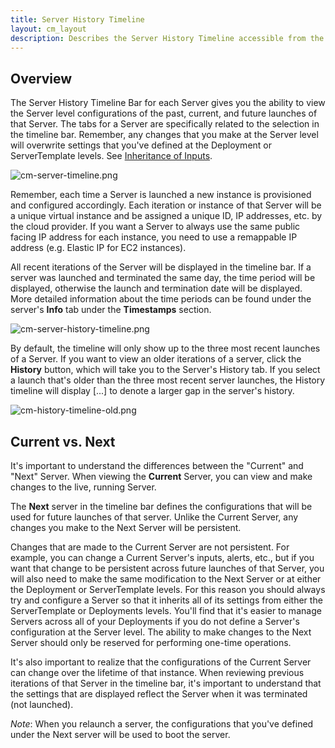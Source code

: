 ```yaml
---
title: Server History Timeline
layout: cm_layout
description: Describes the Server History Timeline accessible from the RightScale Cloud Management Dashboard user interface.
---
```

## Overview

The Server History Timeline Bar for each Server gives you the ability to view the Server level configurations of the past, current, and future launches of that Server. The tabs for a Server are specifically related to the selection in the timeline bar. Remember, any changes that you make at the Server level will overwrite settings that you've defined at the Deployment or ServerTemplate levels. See [Inheritance of Inputs](/cm/rs101/inheritance_of_inputs.html).

![cm-server-timeline.png](/img/cm-server-timeline.png)

Remember, each time a Server is launched a new instance is provisioned and configured accordingly. Each iteration or instance of that Server will be a unique virtual instance and be assigned a unique ID, IP addresses, etc. by the cloud provider. If you want a Server to always use the same public facing IP address for each instance, you need to use a remappable IP address (e.g. Elastic IP for EC2 instances).

All recent iterations of the Server will be displayed in the timeline bar. If a server was launched and terminated the same day, the time period will be displayed, otherwise the launch and termination date will be displayed. More detailed information about the time periods can be found under the server's **Info** tab under the **Timestamps** section.

![cm-server-history-timeline.png](/img/cm-server-history-timeline.png)

By default, the timeline will only show up to the three most recent launches of a Server. If you want to view an older iterations of a server, click the **History** button, which will take you to the Server's History tab. If you select a launch that's older than the three most recent server launches, the History timeline will display [...] to denote a larger gap in the server's history.

![cm-history-timeline-old.png](/img/cm-history-timeline-old.png)

## Current vs. Next

It's important to understand the differences between the "Current" and "Next" Server. When viewing the **Current** Server, you can view and make changes to the live, running Server.

The **Next** server in the timeline bar defines the configurations that will be used for future launches of that server. Unlike the Current Server, any changes you make to the Next Server will be persistent.

Changes that are made to the Current Server are not persistent. For example, you can change a Current Server's inputs, alerts, etc., but if you want that change to be persistent across future launches of that Server, you will also need to make the same modification to the Next Server or at either the Deployment or ServerTemplate levels. For this reason you should always try and configure a Server so that it inherits all of its settings from either the ServerTemplate or Deployments levels. You'll find that it's easier to manage Servers across all of your Deployments if you do not define a Server's configuration at the Server level. The ability to make changes to the Next Server should only be reserved for performing one-time operations.

It's also important to realize that the configurations of the Current Server can change over the lifetime of that instance. When reviewing previous iterations of that Server in the timeline bar, it's important to understand that the settings that are displayed reflect the Server when it was terminated (not launched).

*Note*: When you relaunch a server, the configurations that you've defined under the Next server will be used to boot the server.
